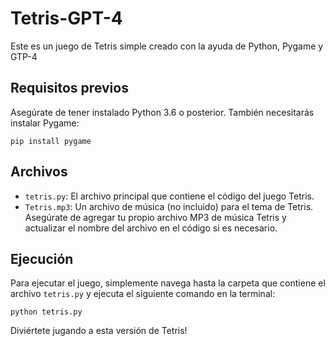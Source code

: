 # Tetris-GPT-4
Este es un juego de Tetris simple creado con la ayuda de Python, Pygame y GTP-4

## Requisitos previos

Asegúrate de tener instalado Python 3.6 o posterior. También necesitarás instalar Pygame:

`pip install pygame`

## Archivos

- `tetris.py`: El archivo principal que contiene el código del juego Tetris.
- `Tetris.mp3`: Un archivo de música (no incluido) para el tema de Tetris. Asegúrate de agregar tu propio archivo MP3 de música Tetris y actualizar el nombre del archivo en el código si es necesario.

## Ejecución

Para ejecutar el juego, simplemente navega hasta la carpeta que contiene el archivo `tetris.py` y ejecuta el siguiente comando en la terminal:

`python tetris.py`

Diviértete jugando a esta versión de Tetris!
